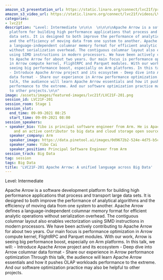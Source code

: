 ```yaml
---
amazon_s3_presentation_url: https://static.linaro.org/connect/lvc21f/presentations/LVC21F-201.pdf
amazon_s3_video_url: https://static.linaro.org/connect/lvc21f/videos/LVC21F-201.mp4
categories:
- lvc21f
description: "Level: Intermediate \n\n\n  \n\n\n\nApache Arrow is a software development
  platform for building high performance applications that process and transport large
  data sets. It is designed to both improve the performance of analytical algorithms
  and the efficiency of moving data from one system to another. Apache Arrow defines
  a language-independent columnar memory format for efficient analytic operations
  without serialization overhead. The contiguous columnar layout also enables vectorization
  using SIMD instructions in modern processors. We have been actively contributing
  to Apache Arrow for about two years. Our main focus is performance optimization
  in Arrow compute kernel, FlightRPC and Parquet modules. With our work, Arrow is
  seeing big performance boost, especially on Arm platforms. In this talk, we will:
  - Introduce Apache Arrow project and its ecosystem - Deep dive into Arrow columnar
  data format - Share our experience in Arrow performance optimization Through this
  talk, the audience will learn Apache Arrow essentials and how it pushes OLAP workloads
  performance to the extreme. And our software optimization practice may also be helpful
  to other projects.\n\n"
image: /assets/images/featured-images/lvc21f/LVC21F-201.png
session_id: LVC21F-201
session_room: Stage 1
session_slot:
  end_time: 09-09-2021 08:25
  start_time: 09-09-2021 08:00
session_speakers:
- speaker_bio: Yibo is principal software engineer from Arm. He is Apache Arrow committer
    and an active contributor to big data and cloud storage open source projects.
  speaker_company: Arm
  speaker_image: https://data.pinetool.ai/images/0d9672b2-524e-4d75-b5c3-5577a9c5c6d5.jpeg
  speaker_name: Yibo Cai
  speaker_position: Principal Software Engineer from Arm
session_track: Big Data
tag: session
tags: Big Data
title: 'LVC21F-201 Apache Arrow: A unified language across Big Data'
---
```


Level: Intermediate 


  



Apache Arrow is a software development platform for building high performance applications that process and transport large data sets. It is designed to both improve the performance of analytical algorithms and the efficiency of moving data from one system to another. Apache Arrow defines a language-independent columnar memory format for efficient analytic operations without serialization overhead. The contiguous columnar layout also enables vectorization using SIMD instructions in modern processors. We have been actively contributing to Apache Arrow for about two years. Our main focus is performance optimization in Arrow compute kernel, FlightRPC and Parquet modules. With our work, Arrow is seeing big performance boost, especially on Arm platforms. In this talk, we will: - Introduce Apache Arrow project and its ecosystem - Deep dive into Arrow columnar data format - Share our experience in Arrow performance optimization Through this talk, the audience will learn Apache Arrow essentials and how it pushes OLAP workloads performance to the extreme. And our software optimization practice may also be helpful to other projects.